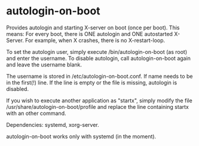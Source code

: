 autologin-on-boot
=================

Provides autologin and starting X-server on boot (once per boot). This means: For every boot, there is ONE autologin and ONE autostarted X-Server. For example, when X crashes, there is no X-restart-loop.

To set the autologin user, simply execute /bin/autologin-on-boot (as root) and enter the username. To disable autologin, call autologin-on-boot again and leave the username blank.

The username is stored in /etc/autologin-on-boot.conf. If name needs to be in the first(!) line. If the line is empty or the file is missing, autologin is disabled.

If you wish to execute another application as "startx", simply modify the file /usr/share/autologin-on-boot/profile and replace the line containing startx with an other command.

Dependencies: systemd, xorg-server.

autologin-on-boot works only with systemd (in the moment).
